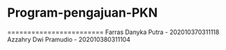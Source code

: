 # Program-pengajuan-PKN
========================
Farras Danyka Putra - 202010370311118
Azzahry Dwi Pramudio - 202010380311104
